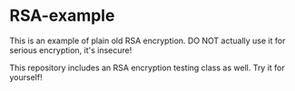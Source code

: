 # RSA-example

This is an example of plain old RSA encryption. DO NOT actually use it for serious encryption, it's insecure!

This repository includes an RSA encryption testing class as well. Try it for yourself!
